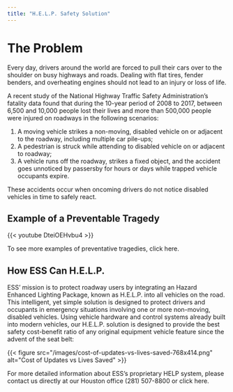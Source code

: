 ```yaml
---
title: "H.E.L.P. Safety Solution"
---
```


# The Problem

Every day, drivers around the world are forced to pull their cars over to the shoulder on 
busy highways and roads. Dealing with flat tires, fender benders, and overheating engines 
should not lead to an injury or loss of life.

A recent study of the National Highway Traffic Safety Administration’s fatality data found
that during the 10-year period of 2008 to 2017, between 6,500 and 10,000 people lost their 
lives and more than 500,000 people were injured on roadways in the following scenarios:

1. A moving vehicle strikes a non-moving, disabled vehicle on or adjacent to the roadway, 
including multiple car pile-ups;
1. A pedestrian is struck while attending to disabled vehicle on or adjacent to roadway;
1. A vehicle runs off the roadway, strikes a fixed object, and the accident goes unnoticed 
by passersby for hours or days while trapped vehicle occupants expire.

These accidents occur when oncoming drivers do not notice disabled vehicles in time to 
safely react.

## Example of a Preventable Tragedy

{{< youtube DteiOEHvbu4 >}}

To see more examples of preventative tragedies, click here.

## How ESS Can H.E.L.P.

ESS’ mission is to protect roadway users by integrating an Hazard Enhanced Lighting Package, known as H.E.L.P. into all 
vehicles on the road. This intelligent, yet simple solution is designed to protect 
drivers and occupants in emergency situations involving one or more non-moving, disabled 
vehicles. Using vehicle hardware and control systems already built into modern vehicles, 
our H.E.L.P. solution is designed to provide the best safety cost-benefit ratio of any 
original equipment vehicle feature since the advent of the seat belt:

{{< figure src="/images/cost-of-updates-vs-lives-saved-768x414.png" alt="Cost of Updates vs Lives Saved" >}}

For more detailed information about ESS’s proprietary HELP system, please contact us 
directly at our Houston office (281) 507-8800 or click here.
